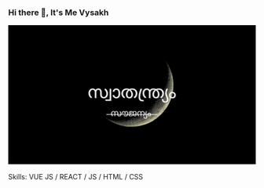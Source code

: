 ### Hi there 👋, It's Me Vysakh
![](https://raw.githubusercontent.com/tellmeY18/tellmeY18/main/resources/banner.png)



Skills: VUE JS / REACT / JS / HTML / CSS

 





